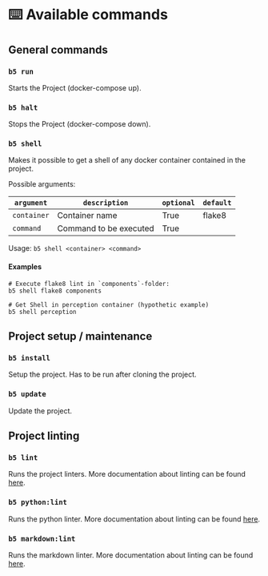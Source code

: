 # ⌨️ Available commands

## General commands

### `b5 run`

Starts the Project (docker-compose up).

### `b5 halt`

Stops the Project (docker-compose down).

### `b5 shell`

Makes it possible to get a shell of any docker container contained in the project.

Possible arguments:

| `argument`  | `description`          | `optional` | `default` |
|-------------|------------------------|------------|-----------|
| `container` | Container name         | True       | flake8    |
| `command`   | Command to be executed | True       |           |

Usage: `b5 shell <container> <command>`

#### Examples

```shell
# Execute flake8 lint in `components`-folder:
b5 shell flake8 components

# Get Shell in perception container (hypothetic example)
b5 shell perception
```

## Project setup / maintenance

### `b5 install`

Setup the project. Has to be run after cloning the project.

### `b5 update`

Update the project.

## Project linting

### `b5 lint`

Runs the project linters. More documentation about linting can be found [here](../02_development/02_linting.md).

### `b5 python:lint`

Runs the python linter. More documentation about linting can be found [here](../02_development/02_linting.md).

### `b5 markdown:lint`

Runs the markdown linter. More documentation about linting can be found [here](../02_development/02_linting.md).

